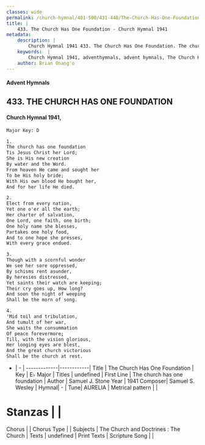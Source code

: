 ```yaml
---
classes: wide
permalink: /church-hymnal/401-500/431-440/The-Church-Has-One-Foundation/
title: |
    433. The Church Has One Foundation - Church Hymnal 1941
metadata:
    description: |
        Church Hymnal 1941 433. The Church Has One Foundation. The church has one foundation Tis Jesus Christ her Lord; She is His new creation By water and the Word. From heaven He came and sought her To be His holy bride; With His own blood He bought her, And for her life He died. 
    keywords:  |
        Church Hymnal 1941, adventhymnals, advent hymnals, The Church Has One Foundation, The church has one foundation. 
    author: Brian Onang'o
---
```


#### Advent Hymnals
## 433. THE CHURCH HAS ONE FOUNDATION
####  Church Hymnal 1941,

```txt
Major Key: D

1.
The church has one foundation
Tis Jesus Christ her Lord;
She is His new creation
By water and the Word.
From heaven He came and sought her
To be His holy bride;
With His own blood He bought her,
And for her life He died. 

2.
Elect from every nation,
Yet one o'er all the earth;
Her charter of salvation,
One Lord, one faith, one birth;
One holy name she blesses,
Partakes one holy food,
And to one hope she presses,
With every grace endued.

3.
Though with a scornful wonder
We see her sore oppressed,
By schisms rent asunder,
By heresies distressed,
Yet saints their watch are keeping;
Their cry goes up, How long?
And soon the night of weeping
Shall be the morn of song.

4.
'Mid toil and tribulation,
And tumult of her war,
She waits the consummation
Of peace forevermore;
Till, with the vision glorious,
Her longing eyes are blest,
And the great church victorious
Shall be the church at rest.

```

- |   -  |
-------------|------------|
Title | The Church Has One Foundation |
Key | E♭ Major |
Titles | undefined |
First Line | The church has one foundation |
Author | Samuel J. Stone
Year | 1941
Composer| Samuel S. Wesley |
Hymnal|  - |
Tune| AURELIA |
Metrical pattern | |
# Stanzas |  |
Chorus |  |
Chorus Type |  |
Subjects | The Church and Doctrines : The Church |
Texts | undefined |
Print Texts | 
Scripture Song |  |
    
